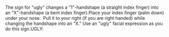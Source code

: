 The sign for "ugly" changes a "1"-handshape (a 
straight index finger) into an "X"-handshape (a bent index finger).Place your index finger (palm down) under your nose.  Pull it to your right 
(if you are right handed) while changing the handshape into an "X." 
Use an "ugly" facial expression as you do this sign.UGLY: